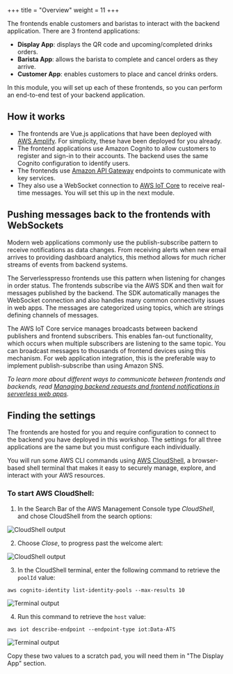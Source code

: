 +++
title = "Overview"
weight = 11
+++

The frontends enable customers and baristas to interact with the backend application. There are 3 frontend applications:

* **Display App**: displays the QR code and upcoming/completed drinks orders.
* **Barista App**: allows the barista to complete and cancel orders as they arrive.
* **Customer App**: enables customers to place and cancel drinks orders.

In this module, you will set up each of these frontends, so you can perform an end-to-end test of your backend application.

## How it works

* The frontends are Vue.js applications that have been deployed with [AWS Amplify](https://aws.amazon.com/amplify/). For simplicity, these have been deployed for you already.
* The frontend applications use Amazon Cognito to allow customers to register and sign-in to their accounts. The backend uses the same Cognito configuration to identify users.
* The frontends use [Amazon API Gateway](https://aws.amazon.com/api-gateway/) endpoints to communicate with key services.
* They also use a WebSocket connection to [AWS IoT Core](https://aws.amazon.com/iot-core/) to receive real-time messages. You will set this up in the next module.

## Pushing messages back to the frontends with WebSockets

Modern web applications commonly use the publish-subscribe pattern to receive notifications as data changes. From receiving alerts when new email arrives to providing dashboard analytics, this method allows for much richer streams of events from backend systems.

The Serverlesspresso frontends use this pattern when listening for changes in order status. The frontends subscribe via the AWS SDK and then wait for messages published by the backend. The SDK automatically manages the WebSocket connection and also handles many common connectivity issues in web apps. The messages are categorized using topics, which are strings defining channels of messages.

The AWS IoT Core service manages broadcasts between backend publishers and frontend subscribers. This enables fan-out functionality, which occurs when multiple subscribers are listening to the same topic. You can broadcast messages to thousands of frontend devices using this mechanism. For web application integration, this is the preferable way to implement publish-subscribe than using Amazon SNS.

*To learn more about different ways to communicate between frontends and backends, read [Managing backend requests and frontend notifications in serverless web apps](https://aws.amazon.com/blogs/compute/managing-backend-requests-and-frontend-notifications-in-serverless-web-apps/).*

## Finding the settings

The frontends are hosted for you and require configuration to connect to the backend you have deployed in this workshop. The settings for all three applications are the same but you must configure each individually.

You will run some AWS CLI commands using [AWS CloudShell](https://aws.amazon.com/cloudshell/), a browser-based shell terminal that makes it easy to securely manage, explore, and interact with your AWS resources. 

### To start AWS CloudShell: ###

1. In the Search Bar of the AWS Management Console type *CloudShell*, and chose CloudShell from the search options:

![CloudShell output](/images/se-mod3-cloudshell-1.png)

2. Choose *Close*, to progress past the welcome alert:

![CloudShell output](/images/se-mod3-cloudshell-2.png)

3. In the CloudShell terminal, enter the following command to retrieve the `poolId` value:

```
aws cognito-identity list-identity-pools --max-results 10
```
![Terminal output](/images/se-mod3-frontends-setup1.png)

4. Run this command to retrieve the `host` value:

```
aws iot describe-endpoint --endpoint-type iot:Data-ATS
```

![Terminal output](/images/se-mod3-frontends-setup2.png)

Copy these two values to a scratch pad, you will need them in "The Display App" section.
